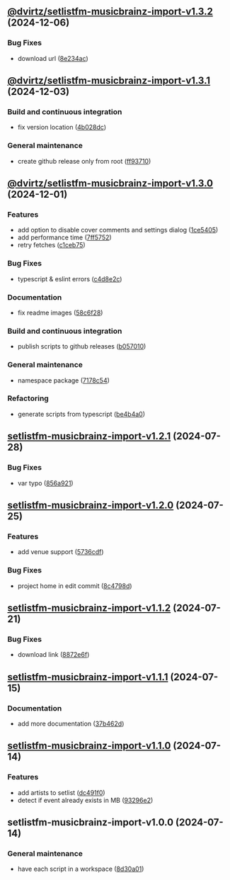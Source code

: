 ## [@dvirtz/setlistfm-musicbrainz-import-v1.3.2](https://github.com/dvirtz/musicbrainz-scripts/compare/@dvirtz/setlistfm-musicbrainz-import-v1.3.1...@dvirtz/setlistfm-musicbrainz-import-v1.3.2) (2024-12-06)


### Bug Fixes

* download url ([8e234ac](https://github.com/dvirtz/musicbrainz-scripts/commit/8e234ac0cc29bf1abbd2e30f231c3d7c691ad06c))

## [@dvirtz/setlistfm-musicbrainz-import-v1.3.1](https://github.com/dvirtz/musicbrainz-scripts/compare/@dvirtz/setlistfm-musicbrainz-import-v1.3.0...@dvirtz/setlistfm-musicbrainz-import-v1.3.1) (2024-12-03)


### Build and continuous integration

* fix version location ([4b028dc](https://github.com/dvirtz/musicbrainz-scripts/commit/4b028dcc19eca106d67a1c6eb15643e03ea9ecc5))


### General maintenance

* create github release only from root ([ff93710](https://github.com/dvirtz/musicbrainz-scripts/commit/ff9371069d008be91b4d8ac156b7e3a473875474))

## [@dvirtz/setlistfm-musicbrainz-import-v1.3.0](https://github.com/dvirtz/musicbrainz-scripts/compare/@dvirtz/setlistfm-musicbrainz-import-v1.2.1...@dvirtz/setlistfm-musicbrainz-import-v1.3.0) (2024-12-01)


### Features

* add option to disable cover comments and settings dialog ([1ce5405](https://github.com/dvirtz/musicbrainz-scripts/commit/1ce54054a132647391c56870de57aefda285a847))
* add performance time ([7ff5752](https://github.com/dvirtz/musicbrainz-scripts/commit/7ff5752d52dc603fa26610f4a6c30c7216196562))
* retry fetches ([c1ceb75](https://github.com/dvirtz/musicbrainz-scripts/commit/c1ceb75b66622aa62372812f6bb3929b94de38e4))


### Bug Fixes

* typescript & eslint errors ([c4d8e2c](https://github.com/dvirtz/musicbrainz-scripts/commit/c4d8e2c4d0eed5546da686ffde3dfc241091abe7))


### Documentation

* fix readme images ([58c6f28](https://github.com/dvirtz/musicbrainz-scripts/commit/58c6f28e83b60be100998f95996d242f76107931))


### Build and continuous integration

* publish scripts to github releases ([b057010](https://github.com/dvirtz/musicbrainz-scripts/commit/b057010da9e8e588c5c3c468df2deb9bbcae69bf))


### General maintenance

* namespace package ([7178c54](https://github.com/dvirtz/musicbrainz-scripts/commit/7178c54dde124d84cf75ce3a7f18c44a5329a73b))


### Refactoring

* generate scripts from typescript ([be4b4a0](https://github.com/dvirtz/musicbrainz-scripts/commit/be4b4a045592202b39ef74771690cf07ca3c37b2))

## [setlistfm-musicbrainz-import-v1.2.1](https://github.com/dvirtz/musicbrainz-scripts/compare/setlistfm-musicbrainz-import-v1.2.0...setlistfm-musicbrainz-import-v1.2.1) (2024-07-28)

### Bug Fixes

- var typo ([856a921](https://github.com/dvirtz/musicbrainz-scripts/commit/856a92165f7a769e28f11a50e2da2e3044cd15a8))

## [setlistfm-musicbrainz-import-v1.2.0](https://github.com/dvirtz/musicbrainz-scripts/compare/setlistfm-musicbrainz-import-v1.1.2...setlistfm-musicbrainz-import-v1.2.0) (2024-07-25)

### Features

- add venue support ([5736cdf](https://github.com/dvirtz/musicbrainz-scripts/commit/5736cdf230fb658bb4f589e8eb436548fa106e3e))

### Bug Fixes

- project home in edit commit ([8c4798d](https://github.com/dvirtz/musicbrainz-scripts/commit/8c4798dad55625e775fdb52fab50273dc68f8a66))

## [setlistfm-musicbrainz-import-v1.1.2](https://github.com/dvirtz/musicbrainz-scripts/compare/setlistfm-musicbrainz-import-v1.1.1...setlistfm-musicbrainz-import-v1.1.2) (2024-07-21)

### Bug Fixes

- download link ([8872e6f](https://github.com/dvirtz/musicbrainz-scripts/commit/8872e6f2dbfd7a48e582c2fd99ef23419509fba5))

## [setlistfm-musicbrainz-import-v1.1.1](https://github.com/dvirtz/musicbrainz-scripts/compare/setlistfm-musicbrainz-import-v1.1.0...setlistfm-musicbrainz-import-v1.1.1) (2024-07-15)

### Documentation

- add more documentation ([37b462d](https://github.com/dvirtz/musicbrainz-scripts/commit/37b462d206655b53475b2fae458fd050f1952269))

## [setlistfm-musicbrainz-import-v1.1.0](https://github.com/dvirtz/musicbrainz-scripts/compare/setlistfm-musicbrainz-import-v1.0.0...setlistfm-musicbrainz-import-v1.1.0) (2024-07-14)

### Features

- add artists to setlist ([dc491f0](https://github.com/dvirtz/musicbrainz-scripts/commit/dc491f0e5e87ecfbdbc6d454bc8358339c0bd959))
- detect if event already exists in MB ([93296e2](https://github.com/dvirtz/musicbrainz-scripts/commit/93296e2d1ce8586c5813486368c0db8228f598c4))

## setlistfm-musicbrainz-import-v1.0.0 (2024-07-14)

### General maintenance

- have each script in a workspace ([8d30a01](https://github.com/dvirtz/musicbrainz-scripts/commit/8d30a0164054c0c6bf54c45b8bea8c8e85b60a31))

